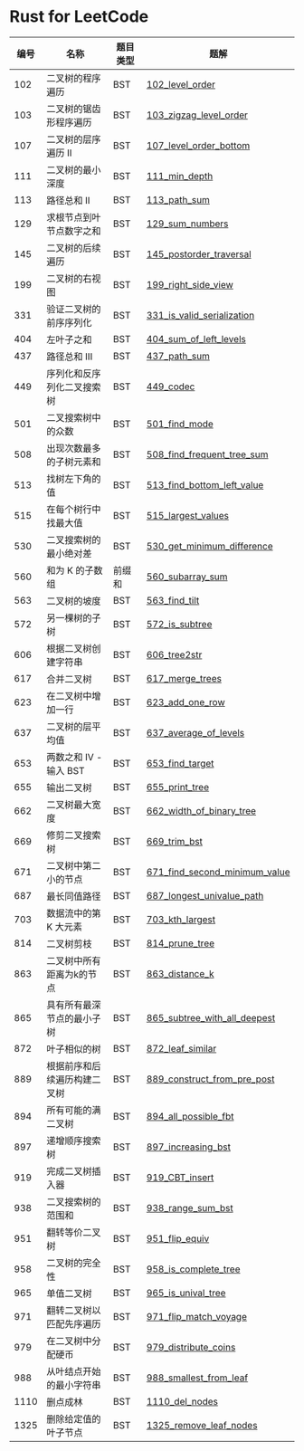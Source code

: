 # Rust for LeetCode

| 编号 | 名称                             | 题目类型 | 题解                                                        |
| --- | ------------------------------- | ------- | ----------------------------------------------------------- |
| 102 | 二叉树的程序遍历                  | BST     | [102_level_order](src/_102_level_order.rs)                   |
| 103 | 二叉树的锯齿形程序遍历             | BST     | [103_zigzag_level_order](src/_103_zigzag_level_order.rs)     |
| 107 | 二叉树的层序遍历 II               | BST     | [107_level_order_bottom](src/_107_level_order_bottom.rs)     |
| 111 | 二叉树的最小深度                  | BST     | [111_min_depth](src/_111_min_depth.rs)                       |
| 113 | 路径总和 II                      | BST     | [113_path_sum](src/_113_path_sum.rs)                         |
| 129 | 求根节点到叶节点数字之和           | BST     | [129_sum_numbers](src/_129_sum_numbers.rs)                   |
| 145 | 二叉树的后续遍历                  | BST     | [145_postorder_traversal](src/_145_postorder_traversal.rs)   |
| 199 | 二叉树的右视图                    | BST     | [199_right_side_view](src/__199_right_side_view.rs)          |
| 331 | 验证二叉树的前序序列化             | BST     | [331_is_valid_serialization](src/_331_is_valid_serialization.rs) |
| 404 | 左叶子之和                       | BST     | [404_sum_of_left_levels](src/_404_sum_of_left_levels.rs)     |
| 437 | 路径总和 III                     | BST     | [437_path_sum](src/_437_path_sum.rs)                        |
| 449 | 序列化和反序列化二叉搜索树         | BST     | [449_codec](src/_449_codec.rs)                               |
| 501 | 二叉搜索树中的众数                | BST     | [501_find_mode](src/_501_find_mode.rs)                         |
| 508 | 出现次数最多的子树元素和           | BST     | [508_find_frequent_tree_sum](src/_508_find_frequent_tree_sum.rs) |
| 513 | 找树左下角的值                   | BST     | [513_find_bottom_left_value](src/_513_find_bottom_left_value.rs) |
| 515 | 在每个树行中找最大值              | BST     | [515_largest_values](src/_515_largest_values.rs)              |
| 530 | 二叉搜索树的最小绝对差            | BST     | [530_get_minimum_difference](src/_560_subarray_sum.rs)         |
| 560 | 和为 K 的子数组                  | 前缀和   | [560_subarray_sum](src/_530_get_minimum_difference.rs)        |
| 563 | 二叉树的坡度                     | BST     | [563_find_tilt](src/_563_find_tilt.rs)                           |
| 572 | 另一棵树的子树                   | BST     | [572_is_subtree](src/_572_is_subtree.rs)                       |
| 606 | 根据二叉树创建字符串              | BST     | [606_tree2str](src/_606_tree2str.rs)                           |
| 617 | 合并二叉树                       | BST     | [617_merge_trees](src/_617_merge_trees.rs)                     |
| 623 | 在二叉树中增加一行                | BST     | [623_add_one_row](src/_623_add_one_row.rs)                     |
| 637 | 二叉树的层平均值                  | BST     | [637_average_of_levels](src/_637_average_of_levels.rs)         |
| 653 | 两数之和 IV - 输入 BST           | BST     | [653_find_target](src/_653_find_target.rs)                        |
| 655 | 输出二叉树                       | BST     | [655_print_tree](src/_655_print_tree.rs)                        |
| 662 | 二叉树最大宽度                   | BST     | [662_width_of_binary_tree](src/_662_width_of_binary_tree.rs)    |
| 669 | 修剪二叉搜索树                   | BST     | [669_trim_bst](src/_669_trim_bst.rs)                            |
| 671 | 二叉树中第二小的节点              | BST     | [671_find_second_minimum_value](src/_671_find_second_minimum_value.rs) |
| 687 | 最长同值路径                     | BST     | [687_longest_univalue_path](src/_687_longest_univalue_path.rs)     |
| 703 | 数据流中的第 K 大元素            | BST     | [703_kth_largest](src/_703_kth_largest.rs)                           |
| 814 | 二叉树剪枝                      | BST     | [814_prune_tree](src/_814_prune_tree.rs)                            |
| 863 | 二叉树中所有距离为k的节点         | BST     | [863_distance_k](src/_863_distance_k.rs)                            |
| 865 | 具有所有最深节点的最小子树        | BST     | [865_subtree_with_all_deepest](src/_865_subtree_with_all_deepest.rs) |
| 872 | 叶子相似的树                    | BST     | [872_leaf_similar](src/_872_leaf_similar.rs)                        |
| 889 | 根据前序和后续遍历构建二叉树      | BST     | [889_construct_from_pre_post](src/_889_construct_from_pre_post.rs)  |
| 894 | 所有可能的满二叉树               | BST     | [894_all_possible_fbt](src/_894_all_possible_fbt.rs)                |
| 897 | 递增顺序搜索树                   | BST     | [897_increasing_bst](src/_897_increasing_bst.rs)                     |
| 919 | 完成二叉树插入器                 | BST     | [919_CBT_insert](src/_919_CBT_insert.rs)                            |
| 938 | 二叉搜索树的范围和               | BST     | [938_range_sum_bst](src/_938_range_sum_bst.rs)                       |
| 951 | 翻转等价二叉树                   | BST     | [951_flip_equiv](src/_951_flip_equiv.rs)                              |
| 958 | 二叉树的完全性                   | BST     | [958_is_complete_tree](src/_958_is_complete_tree.rs)                |
| 965 | 单值二叉树                      | BST     | [965_is_unival_tree](src/_965_is_unival_tree.rs)                     |
| 971 | 翻转二叉树以匹配先序遍历          | BST     | [971_flip_match_voyage](src/_971_flip_match_voyage.rs)                |
| 979 | 在二叉树中分配硬币               | BST     | [979_distribute_coins](src/_979_distribute_coins.rs)                |
| 988 | 从叶结点开始的最小字符串          | BST     | [988_smallest_from_leaf](src/_988_smallest_from_leaf.rs)            |
| 1110 | 删点成林                       | BST     | [1110_del_nodes](src/_1110_del_nodes.rs)                            |
| 1325 | 删除给定值的叶子节点             | BST     | [1325_remove_leaf_nodes](src/_1325_remove_leaf_nodes.rs)           |

